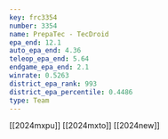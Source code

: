 ```yaml
---
key: frc3354
number: 3354
name: PrepaTec - TecDroid
epa_end: 12.1
auto_epa_end: 4.36
teleop_epa_end: 5.64
endgame_epa_end: 2.1
winrate: 0.5263
district_epa_rank: 993
district_epa_percentile: 0.4486
type: Team
---
```

[[2024mxpu]]
[[2024mxto]]
[[2024new]]
